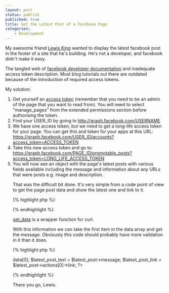 ```yaml
---
layout: post
status: publish
published: true
title: Get the Latest Post of a Facebook Page
categories:
    - Development
---
```

My awesome friend <a href="https://twitter.com/lewisking">Lewis King</a> wanted to display the latest facebook post in the footer of a site that he's building.  He's not a developer, and facebook didn't make it easy.

The tangled web of <a href="http://developer.facebook.com">facebook developer documentation</a> and inadequate access token description.  Most blog tutorials out there are outdated because of the introduction of required access tokens.

My solution:

<ol>
   <li>Get yourself an <a href="https://developers.facebook.com/tools/explorer">access token</a> (remember that you need to be an admin of the page that you want to read from).  You will need to select "manage_pages" from the extended permissions section before authorising the token.</li>

   <li>Find your USER_ID by going to <a href="http://graph.facebook.com/TheBobbyShaw">http://graph.facebook.com/USERNAME</a></li>

   <li>We have one access token, but we need to get a long-life access token for your page.  You can get this and token for your apps at this URL: <a href="https://graph.facebook.com/USER_ID/accounts?access_token=ACCESS_TOKEN">https://graph.facebook.com/USER_ID/accounts?access_token=ACCESS_TOKEN</a></li>

   <li>Take this new access token and go to: <a href="https://graph.facebook.com/PAGE_ID/promotable_posts?access_token=LONG_LIFE_ACCESS_TOKEN">https://graph.facebook.com/PAGE_ID/promotable_posts?access_token=LONG_LIFE_ACCESS_TOKEN</a></li>

   <li>You will now see an object with the page's latest posts with various fields available including the message and information about any URLs that were posts e.g. image and description.</li>

That was the difficult bit done.  It's very simple from a code point of view to get the page post data and show the latest one and link to it.

{% highlight php %}
<?php
  $data = get_data("https://graph.facebook.com/PAGE_ID/promotable_posts?access_token=ACCESS_TOKEN");
  $result = json_decode($data);
?>
{% endhighlight %}

<a href="http://davidwalsh.name/curl-download">get_data</a> is a wrapper function for curl.

With this information we can take the first item in the data array and get the message.  Obviously this code should probably have more validation in it than it does.

{% highlight php %}
<?php        
  $latest_post =  $result->data[0];
  $latest_post_text = $latest_post->message;
  $latest_post_link = $latest_post->actions[0]->link;
?>
<a href="<?php echo $latest_post_link ?>"><?php echo $latest_post_text ?></a>
{% endhighlight %}

There you go, Lewis.
